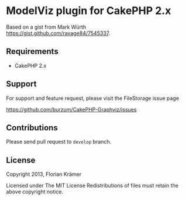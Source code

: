 # ModelViz plugin for CakePHP 2.x

Based on a gist from Mark Würth https://gist.github.com/ravage84/7545337.

## Requirements

 * CakePHP 2.x

## Support

For support and feature request, please visit the FileStorage issue page

https://github.com/burzum/CakePHP-Graphviz/issues

## Contributions

Please send pull request to `develop` branch.

## License

Copyright 2013, Florian Krämer

Licensed under The MIT License
Redistributions of files must retain the above copyright notice.
